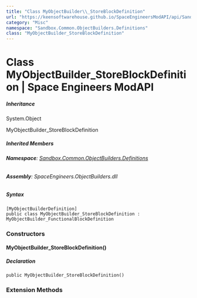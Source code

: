 ```yaml
---
title: "Class MyObjectBuilder\\_StoreBlockDefinition"
url: "https://keensoftwarehouse.github.io/SpaceEngineersModAPI/api/Sandbox.Common.ObjectBuilders.Definitions.MyObjectBuilder_StoreBlockDefinition.html"
category: "Misc"
namespace: "Sandbox.Common.ObjectBuilders.Definitions"
class: "MyObjectBuilder_StoreBlockDefinition"
---
```


# Class MyObjectBuilder\_StoreBlockDefinition | Space Engineers ModAPI

##### Inheritance

System.Object

MyObjectBuilder\_StoreBlockDefinition

##### Inherited Members

###### **Namespace**: [Sandbox.Common.ObjectBuilders.Definitions](https://keensoftwarehouse.github.io/SpaceEngineersModAPI/api/Sandbox.Common.ObjectBuilders.Definitions.html)

###### **Assembly**: SpaceEngineers.ObjectBuilders.dll

##### Syntax

```
[MyObjectBuilderDefinition]
public class MyObjectBuilder_StoreBlockDefinition : MyObjectBuilder_FunctionalBlockDefinition
```

### Constructors

#### MyObjectBuilder\_StoreBlockDefinition()

##### Declaration

```
public MyObjectBuilder_StoreBlockDefinition()
```

### Extension Methods